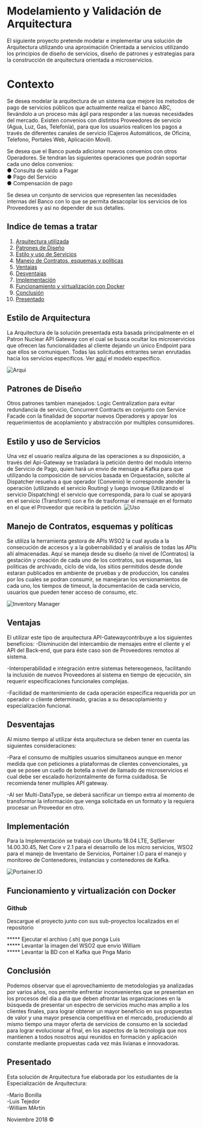 # Modelamiento y Validación de Arquitectura

El siguiente proyecto pretende modelar e implementar una solución de Arquitectura utilizando una aproximación Orientada a servicios utilizando los principios de diseño de servicios, diseño de patrones y estrategias para la construcción de arquitectura orientada a microservicios.

# Contexto 

Se desea modelar la arquitectura de un sistema que mejore los metodos de pago de servicios públicos que actualmente realiza el banco ABC, llevándolo a un proceso más ágil para responder a las nuevas necesidades del mercado. Existen convenios con distintos Proveedores de servicio (Agua, Luz, Gas, Telefonía), para que los usuarios realicen los pagos a través de diferentes canales de servicio (Cajeros Automáticos, de Oficina, Telefono, Portales Web, Aplicación Movil).

Se desea que el Banco pueda adicionar nuevos convenios con otros Operadores. Se tendran las siguientes operaciones que podrán soportar cada uno delos convenios:<br />
● Consulta de saldo a Pagar  <br />
● Pago del Servicio  <br />
● Compensación de pago <br />

Se desea  un conjunto de servicios que representen las necesidades internas del Banco con lo que se permita desacoplar los servicios de los Proveedores y así no depender de sus detalles.  

## Indice de temas a tratar
1. [Arquitectura utilizada](#arquitectura-utilizada)
2. [Patrones de Diseño](#patrones-de-diseño)
3. [Estilo y uso de Servicios](#estilo-y-uso-de-servicios)
4. [Manejo de Contratos, esquemas y políticas](#Manejo-de-Contratos,-esquemas-y-políticas)
5. [Ventajas](#ventajas)
6. [Desventajas](#desventajas)
7. [Implementación](#implementación)
8. [Funcionamiento y virtualización con Docker](#funcionamiento-y-virtualización-con-Docker)
9. [Conclusión](#conclusión)
10. [Presentado](#presentado)

## Estilo de Arquitectura
La Arquitectura de la solución presentada esta basada principalmente en el Patron Nuclear API Gateway con el cual se busca ocultar los microservicios que ofrecen las funcionalidades al cliente dejando un único Endpoint para que ellos se comuniquen. Todas las solicitudes entrantes seran enrutadas hacia los servicios especificos. Ver [aquí](https://github.com/whmarti/MateboMicroservicios/blob/master/images/Arq_Gateway.JPG) el modelo específico.

![Arqui](https://github.com/whmarti/MateboMicroservicios/blob/master/images/DiagComponentes_v1.png)
## Patrones de Diseño
Otros patrones tambien manejados: Logic Centralization para evitar redundancia de servicio, Concurrent Contracts en conjunto con Service Facade con la finalidad de soportar nuevos Operadores y apoyar los requerimientos de acoplamiento y abstracción por multiples consumidores.

## Estilo y uso de Servicios
Una vez el usuario realiza alguna de las operaciones a su disposición, a través del Api-Gateway se trasladará la petición dentro del modulo interno de Servicio de Pago, quien hará un envio de mensaje a Kafka para que utilizando la composición de servicios basada en Orquestación, solicite al Dispatcher resuelva a que operador (Convenio) le corresponde atender la operación (utilizando el servicio Routing) y luego invoque (Utilizando el servicio Dispatching) el servicio que corresponda, para lo cual se apoyará en el servicio (Transform) con e fin de trasformar el mensaje en el formato en el que el Proveedor que recibirá la petición.
![Uso](https://github.com/whmarti/MateboMicroservicios/blob/master/images/Implmenta2.JPG)

## Manejo de Contratos, esquemas y políticas
Se utiliza la herramienta gestora de APIs WSO2 la cual ayuda a la consecución de accesos y a la gobernabilidad y el analisis de todas las APIs allí almacenadas. Aquí se maneja desde su diseño (a nivel de (Contratos) la gestación y creación de cada uno de los contratos, sus esquemas, las politicas de archivado, ciclo de vida, los sitios permitidos desde donde estaran publicados en ambiente de pruebas y de producción, los canales por los cuales se podran consumir, se manejaran los versionamientos de cada uno, los tiempos de timeout, la documentación de cada servicio, usuarios que pueden tener acceso de consumo, etc.

![Inventory Manager](https://github.com/whmarti/MateboMicroservicios/blob/master/images/Inventary_Mger.JPG)

## Ventajas
El utilizar este tipo de arquitectura API-Gatewaycontribuye a los siguientes beneficios:
-Disminución del intercambio de mensajes entre el cliente y el API del Back-end, que para éste caso son de Proveedores remotos al sistema.

-Interoperabilidad e integración entre sistemas hetereogeneos, facilitando la inclusión de nuevos Proveedores al sistema en tiempo de ejecución, sin requerir especificaciones funcionales complejas.

-Facilidad de mantenimiento de cada operación especifica requerida por un operador o cliente determinado, gracias a su desacoplamiento y especialización funcional.

## Desventajas
Al mismo tiempo al utilizar ésta arquitectura se deben tener en cuenta las siguientes consideraciones:

-Para el consumo de multiples usuarios simultaneos aunque en menor medida que con peticiones a plataformas de clientes convencionales, ya que se posee un cuello de botella a nivel de llamado de microservicios el cual debe ser escalado horizontalmente de forma cuidadosa. Se recomienda tener multiples API gateway.

-Al ser Multi-DataType, se deberá sacrificar un tiempo extra al momento de transformar la información que venga solicitada en un formato y la requiera procesar un Proveedor en otro.

## Implementación
Para la Implementación se trabajó con Ubuntu 18.04 LTE, SqlServer 14.00.30.45, Net Core v 2.1 para el desarrollo de los micro servicios, WSO2 para el manejo de Inventario de Servicios, Portainer I.O para el manejo y monitoreo de Contenedores, instancias y contenedores de Kafka. 

![Portainer.IO](https://github.com/whmarti/MateboMicroservicios/blob/master/images/Portainer_Kafka.JPG)

## Funcionamiento y virtualización con Docker
### Github
Descargue el proyecto junto con sus sub-proyectos localizados en el repositorio

***** Ejecutar el archivo (.sh) que ponga Luis <br />
***** Levantar la imagen del WSO2 que envio William <br />
***** Levantar la BD con el Kafka que Pnga Mario <br />

## Conclusión
Podemos observar que el aprovechamiento de metodologias ya analizadas por varios años, nos permite enfrentar inconvenientes que se presentan en los procesos del dia a dia que deben afrontar las organizaciones en la búsqueda de presentar un espectro de servicios mucho mas amplio a los clientes finales, para lograr obtener un mayor beneficio en sus propuestas de valor y una mayor presencia competitiva en el mercado, produciendo al mismo tiempo una mayor oferta de servicios de consumo en la sociedad para lograr evolucionar al final, en los aspectos de la tecnología que nos mantienen a todos nosotros aqui reunidos en formación y aplicación constante mediante propuestas cada vez más livianas e innovadoras.

## Presentado
Esta solución de Arquitectura fue elaborada por los estudiantes de la Especialización de Arquitectura:

-Mario Bonilla <br />
-Luis Tejedor <br />
-William MArtin <br />

 Noviembre 2018 ©
